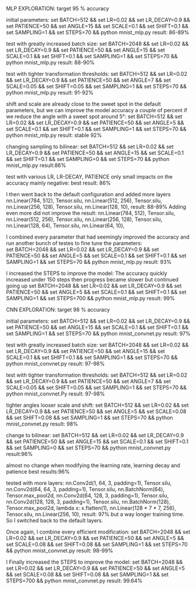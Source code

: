 MLP EXPLORATION: 
target 95 % accuracy

initial parameters:
set BATCH=512 && set LR=0.02 && set LR_DECAY=0.9 && set PATIENCE=50 && set ANGLE=15 && set SCALE=0.1 && set SHIFT=0.1 && set SAMPLING=1 && set STEPS=70 && python mnist_mlp.py
result: 86-89%

test with greatly increased batch size:
set BATCH=2048 && set LR=0.02 && set LR_DECAY=0.9 && set PATIENCE=50 && set ANGLE=15 && set SCALE=0.1 && set SHIFT=0.1 && set SAMPLING=1 && set STEPS=70 && python mnist_mlp.py
result: 88-90% 

test with tighter transformation thresholds:
set BATCH=512 && set LR=0.02 && set LR_DECAY=0.9 && set PATIENCE=50 && set ANGLE=7 && set SCALE=0.05 && set SHIFT=0.05 && set SAMPLING=1 && set STEPS=70 && python mnist_mlp.py
result: 91-92%

shift and scale are already close to the sweet spot in the default parameters, but we can improve the model accuracy a couple of percent if we reduce the angle with a sweet spot around 5°:
set BATCH=512 && set LR=0.02 && set LR_DECAY=0.9 && set PATIENCE=50 && set ANGLE=5 && set SCALE=0.1 && set SHIFT=0.1 && set SAMPLING=1 && set STEPS=70 && python mnist_mlp.py
result: stable 92%

changing sampling to bilinear:
set BATCH=512 && set LR=0.02 && set LR_DECAY=0.9 && set PATIENCE=50 && set ANGLE=15 && set SCALE=0.1 && set SHIFT=0.1 && set SAMPLING=0 && set STEPS=70 && python mnist_mlp.py
result:86%

test with various LR, LR-DECAY, PATIENCE only small impacts on the accuracy mainly negative:
best result: 86%


I then went back to the default configuration and added more layers 
      nn.Linear(784, 512), Tensor.silu,
      nn.Linear(512, 256), Tensor.silu,
      nn.Linear(256, 128), Tensor.silu,
      nn.Linear(128, 10),
result: 88-89%
Adding even more did not improve the result:
      nn.Linear(784, 512), Tensor.silu,
      nn.Linear(512, 256), Tensor.silu,
      nn.Linear(256, 128), Tensor.silu,
      nn.Linear(128, 64), Tensor.silu,
      nn.Linear(64, 10),

I combined every parameter that had seemingly improved the accuracy and run another bunch of testes to fine tune the parameters:  
set BATCH=2048 && set LR=0.02 && set LR_DECAY=0.9 && set PATIENCE=50 && set ANGLE=5 && set SCALE=0.1 && set SHIFT=0.1 && set SAMPLING=1 && set STEPS=70 && python mnist_mlp.py
result: 93%

I increased the STEPS to improve the model: 
The accuracy quickly increased under 150 steps then progress became slower but continued going up
set BATCH=2048 && set LR=0.02 && set LR_DECAY=0.9 && set PATIENCE=50 && set ANGLE=5 && set SCALE=0.1 && set SHIFT=0.1 && set SAMPLING=1 && set STEPS=700 && python mnist_mlp.py
result: 99%



CNN EXPLORATION: 
target 98 % accuracy

initial parameters:
set BATCH=512 && set LR=0.02 && set LR_DECAY=0.9 && set PATIENCE=50 && set ANGLE=15 && set SCALE=0.1 && set SHIFT=0.1 && set SAMPLING=1 && set STEPS=70 && python mnist_convnet.py
result: 97%

test with greatly increased batch size:
set BATCH=2048 && set LR=0.02 && set LR_DECAY=0.9 && set PATIENCE=50 && set ANGLE=15 && set SCALE=0.1 && set SHIFT=0.1 && set SAMPLING=1 && set STEPS=70 && python mnist_convnet.py
result: 97-98%

test with tighter transformation thresholds:
set BATCH=512 && set LR=0.02 && set LR_DECAY=0.9 && set PATIENCE=50 && set ANGLE=7 && set SCALE=0.05 && set SHIFT=0.05 && set SAMPLING=1 && set STEPS=70 && python mnist_convnet.Py
result: 97-98%

tighter angles looser scale and shift:
set BATCH=512 && set LR=0.02 && set LR_DECAY=0.9 && set PATIENCE=50 && set ANGLE=5 && set SCALE=0.08 && set SHIFT=0.08 && set SAMPLING=1 && set STEPS=70 && python mnist_convnet.py
result: 98%

change to bilinear:
set BATCH=512 && set LR=0.02 && set LR_DECAY=0.9 && set PATIENCE=50 && set ANGLE=15 && set SCALE=0.1 && set SHIFT=0.1 && set SAMPLING=0 && set STEPS=70 && python mnist_convnet.py
result:96% 

almost no change when modifying the learning rate, learning decay and patience
best results:96% 

tested with more layers:
          nn.Conv2d(1, 64, 3, padding=1), Tensor.silu,
          nn.Conv2d(64, 64, 3, padding=1), Tensor.silu,
          nn.BatchNorm(64), Tensor.max_pool2d,
          nn.Conv2d(64, 128, 3, padding=1), Tensor.silu,
          nn.Conv2d(128, 128, 3, padding=1), Tensor.silu,
          nn.BatchNorm(128), Tensor.max_pool2d,
          lambda x: x.flatten(1),
          nn.Linear(128 * 7 * 7, 256), Tensor.silu,
          nn.Linear(256, 10),
result: 97% but a way longer training time.
So I switched back to the default layers.

Once again, I combine every efficient modification:
set BATCH=2048 && set LR=0.02 && set LR_DECAY=0.9 && set PATIENCE=50 && set ANGLE=5 && set SCALE=0.08 && set SHIFT=0.08 && set SAMPLING=1 && set STEPS=70 && python mnist_convnet.py
result: 98-99%

I Finally increased the STEPS to improve the model: 
set BATCH=2048 && set LR=0.02 && set LR_DECAY=0.9 && set PATIENCE=50 && set ANGLE=5 && set SCALE=0.08 && set SHIFT=0.08 && set SAMPLING=1 && set STEPS=700 && python mnist_convnet.py
result: 99.64%

